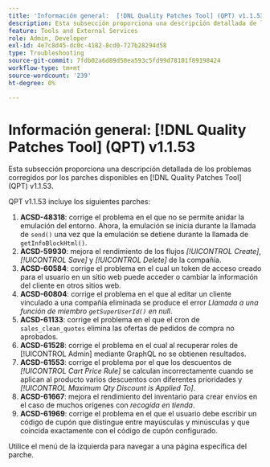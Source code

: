 ```yaml
---
title: 'Información general:  [!DNL Quality Patches Tool] (QPT) v1.1.53'
description: Esta subsección proporciona una descripción detallada de los problemas corregidos por los parches disponibles en  [!DNL Quality Patches Tool] (QPT) v1.1.53.
feature: Tools and External Services
role: Admin, Developer
exl-id: 4e7c8d45-dc0c-4182-8cd0-727b28294d58
type: Troubleshooting
source-git-commit: 7fdb02a6d89d50ea593c5fd99d78101f89198424
workflow-type: tm+mt
source-wordcount: '239'
ht-degree: 0%

---
```


# Información general: [!DNL Quality Patches Tool] (QPT) v1.1.53

Esta subsección proporciona una descripción detallada de los problemas corregidos por los parches disponibles en [!DNL Quality Patches Tool] (QPT) v1.1.53.

QPT v1.1.53 incluye los siguientes parches:

1. **ACSD-48318**: corrige el problema en el que no se permite anidar la emulación del entorno. Ahora, la emulación se inicia durante la llamada de `send()` una vez que la emulación se detiene durante la llamada de `getInfoBlockHtml()`.
1. **ACSD-59930**: mejora el rendimiento de los flujos *[!UICONTROL Create]*, *[!UICONTROL Save]* y *[!UICONTROL Delete]* de la compañía.
1. **ACSD-60584**: corrige el problema en el cual un token de acceso creado para el usuario en un sitio web puede acceder o cambiar la información del cliente en otros sitios web.
1. **ACSD-60804**: corrige el problema en el que al editar un cliente vinculado a una compañía eliminada se produce el error *Llamada a una función de miembro `getSuperUserId()` en null*.
1. **ACSD-61133**: corrige el problema en el que el cron de `sales_clean_quotes` elimina las ofertas de pedidos de compra no aprobados.
1. **ACSD-61528**: corrige el problema en el cual al recuperar roles de [!UICONTROL Admin] mediante GraphQL no se obtienen resultados.
1. **ACSD-61553**: corrige el problema por el que los descuentos de *[!UICONTROL Cart Price Rule]* se calculan incorrectamente cuando se aplican al producto varios descuentos con diferentes prioridades y *[!UICONTROL Maximum Qty Discount is Applied To]*.
1. **ACSD-61667**: mejora el rendimiento del inventario para crear envíos en el caso de muchos orígenes con *recogida en tienda*.
1. **ACSD-61969**: corrige el problema en el que el usuario debe escribir un código de cupón que distingue entre mayúsculas y minúsculas y que coincida exactamente con el código de cupón configurado.

Utilice el menú de la izquierda para navegar a una página específica del parche.

